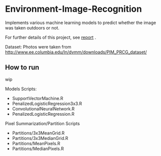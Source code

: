 # Environment-Image-Recognition
Implements various machine learning models to predict whether the image was taken outdoors or not.

For further details of this project, see [report](Documents/Image%20Recognition%20Report.pdf) .

Dataset: Photos were taken from http://www.ee.columbia.edu/ln/dvmm/downloads/PIM_PRCG_dataset/

## How to run
wip

Models Scripts:

* SupportVectorMachine.R
* PenalizedLogisticRegression3x3.R
* ConvolutionalNeuralNetwork.R
* PenalizedLogisticRegression.R

Pixel Summarization/Partition Scripts

* Partitions/3x3MeanGrid.R
* Partitions/3x3MedianGrid.R
* Partitions/MeanPixels.R
* Partitions/MedianPixels.R
